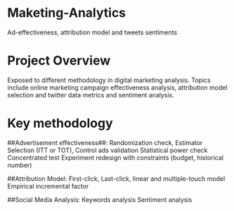 # Maketing-Analytics
Ad-effectiveness, attribution model and tweets sentiments

# Project Overview
Exposed to different methodology in digital marketing analysis. Topics include online marketing campaign effectiveness analysis, attribution model selection and twitter data metrics and sentiment analysis. 


# Key methodology

##Advertisement effectiveness##: 
Randomization check, 
Estimator Selection (ITT or TOT),
Control ads validation 
Statistical power check
Concentrated test 
Experiment redesign with constraints (budget, historical number)

##Attribution Model: 
First-click, Last-click, linear and multiple-touch model
Empirical incremental factor 

##Social Media Analysis:
Keywords analysis
Sentiment analysis
